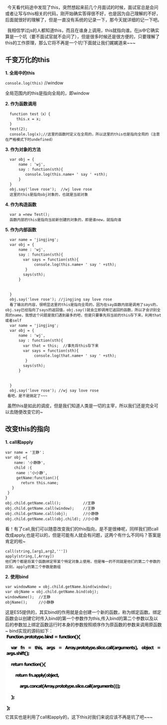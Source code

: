 &ensp;今天看代码途中发现了this，突然想起来前几个月面试的时候，面试官总是会问或者让写与this相关的代码，刚开始确实答得很不好，也是因为自己理解的不好，后面就很好的理解了，但是一直没有系统的记录一下，那今天就详细的记一下吧。

&ensp;我相信学过js的人都知道this，而且在谁身上调用，this就指向谁。在js中它确实算是一个坑（要不面试官就不会问了），但是很多时候还是很方便的，只要理解了this的工作原理，那么它将不再是一个坑!下面就让我们娓娓道来~~~

## 千变万化的this ##

**1. 全局中的this**

  `console.log(this)` //window

   全局范围内的this是指向全局的，即window

**2. 作为函数调用**

      function test（x）{ 
         this.x = x;
      }
      test(2);
      console.log(x);//这里的函数时定义在全局的，所以这里的this也是指向全局的（注意在严格模式下时undefined）

**3. 作为对象的方法**

      var obj = {
          name : 'wj',
          say : function(sth){
             console.log(this.name+ ' say ' +sth);
          }       
      }
      obj.say('love rose');  //wj love rose
      这里的this是指向obj对象的，也就是当前对象
      

**4. 作为构造函数**
     
      var a =new Test();
      函数内部的this是指向当前新创建的对象的，即是谁new，就指向谁

**5. 作为内部函数**
  
      var name = 'jingjing';
      var obj = {
          name : 'wj',
          say : function(sth){
            var says = function(sth){
                 console.log(this.name+ ' say ' +sth);
             }
            says(sth);
          }
             
                 
      }
      obj.say('love rose'); //jingjing say love rose
      看了输出的内容，很明显这里的this是指向全局的，因为在say函数内部是调用了says的，obj.say已经指向了says的返回值，obj.say()就会立即调用它返回的函数，所以才会识别全局的name，我想这个问题是我们遇到最多的吧，但是只要事先将当前的this存下来，利用that或者self
      var name = 'jingjing';
      var obj = {
          name : 'wj',
          say : function(sth){
            var that = this;  //事先将this存下来
            var says = function(sth){
                 console.log(that.name+ ' say ' +sth);
             }
            says(sth);
          }
             
                 
      }
      obj.say('love rose'); //wj say love rose
     看吧，是不是搞定了~~~
&ensp;虽然this是如此的调皮，但是我们知道人类是一切的主宰，所以我们还是完全可以去随便改变它的~

## 改变this的指向 ##
 
**1. call和apply**

    var name = '王静'；
    var obj ={
        name: '小静静',
        child :{
         name :'小小静',
         getName:function(){
           return this.name;
       }
     }
    }
    obj.child.getName.call();          //王静
    obj.child.getName.call(window);    //王静
    obj.child.getName.call(obj);       //小静静
    obj.child.getName.call(obj.child); //小小静

  看！有了call,我们可以随意改变我们的this指向，是不是很棒呢，同样我们把call改成apply,也是可以的，但是可能有人就会有问题，这两个有什么不同吗？答案是肯定的啦~

    call(string,[arg1,arg2,'''])
    apply(string,[,Array])
    他们两个都是将某个函数绑定带某个特定对象上使用，但是唯一的不同就是他们的第二个参数的区别，apply的第二个参数是数组

**2. 使用bind**

    var windowName = obj.child.getName.bind(window);
    var objName = obj.child.getName.bind(obj);
    windowName();  //王静
    objName();     //小静静
这是ES5提供的，其实bind的作用就是会创建一个新的函数，称为绑定函数。绑定函数会以创建它时传入bind的第一个参数作为this,传入bind的第二个参数以及以后的参数加上绑定函数运行时本身的参数按照顺序作为原函数的参数来调用原函数~
bind实现的源码如下：
![](https://raw.githubusercontent.com/Anjing1993/blog/gh-pages/images/bind.png)
它其实也是利用了call和apply的，这下this对我们来说应该不再是坑了吧~~~

     
